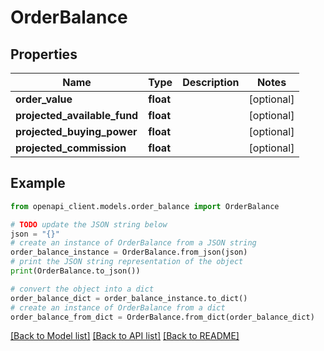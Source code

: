 # OrderBalance


## Properties

Name | Type | Description | Notes
------------ | ------------- | ------------- | -------------
**order_value** | **float** |  | [optional] 
**projected_available_fund** | **float** |  | [optional] 
**projected_buying_power** | **float** |  | [optional] 
**projected_commission** | **float** |  | [optional] 

## Example

```python
from openapi_client.models.order_balance import OrderBalance

# TODO update the JSON string below
json = "{}"
# create an instance of OrderBalance from a JSON string
order_balance_instance = OrderBalance.from_json(json)
# print the JSON string representation of the object
print(OrderBalance.to_json())

# convert the object into a dict
order_balance_dict = order_balance_instance.to_dict()
# create an instance of OrderBalance from a dict
order_balance_from_dict = OrderBalance.from_dict(order_balance_dict)
```
[[Back to Model list]](../README.md#documentation-for-models) [[Back to API list]](../README.md#documentation-for-api-endpoints) [[Back to README]](../README.md)


